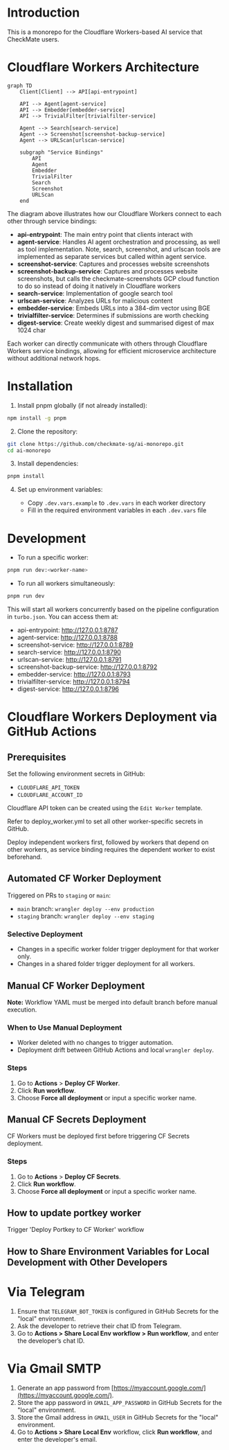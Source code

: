 # Introduction

This is a monorepo for the Cloudflare Workers-based AI service that CheckMate users.

# Cloudflare Workers Architecture

```mermaid
graph TD
    Client[Client] --> API[api-entrypoint]

    API --> Agent[agent-service]
    API --> Embedder[embedder-service]
    API --> TrivialFilter[trivialfilter-service]

    Agent --> Search[search-service]
    Agent --> Screenshot[screenshot-backup-service]
    Agent --> URLScan[urlscan-service]

    subgraph "Service Bindings"
        API
        Agent
        Embedder
        TrivialFilter
        Search
        Screenshot
        URLScan
    end
```

The diagram above illustrates how our Cloudflare Workers connect to each other through service bindings:

- **api-entrypoint**: The main entry point that clients interact with
- **agent-service**: Handles AI agent orchestration and processing, as well as tool implementation. Note, search, screenshot, and urlscan tools are implemented as separate services but called within agent service.
- **screenshot-service**: Captures and processes website screenshots
- **screenshot-backup-service**: Captures and processes website screenshots, but calls the checkmate-screenshots GCP cloud function to do so instead of doing it natively in Cloudflare workers
- **search-service**: Implementation of google search tool
- **urlscan-service**: Analyzes URLs for malicious content
- **embedder-service**: Embeds URLs into a 384-dim vector using BGE
- **trivialfilter-service**: Determines if submissions are worth checking
- **digest-service**: Create weekly digest and summarised digest of max 1024 char

Each worker can directly communicate with others through Cloudflare Workers service bindings, allowing for efficient microservice architecture without additional network hops.

# Installation

1. Install pnpm globally (if not already installed):

```bash
npm install -g pnpm
```

2. Clone the repository:

```bash
git clone https://github.com/checkmate-sg/ai-monorepo.git
cd ai-monorepo
```

3. Install dependencies:

```bash
pnpm install
```

4. Set up environment variables:

   - Copy `.dev.vars.example` to `.dev.vars` in each worker directory
   - Fill in the required environment variables in each `.dev.vars` file

# Development

- To run a specific worker:

```bash
pnpm run dev:<worker-name>
```

- To run all workers simultaneously:

```bash
pnpm run dev
```

This will start all workers concurrently based on the pipeline configuration in `turbo.json`. You can access them at:

- api-entrypoint: http://127.0.0.1:8787
- agent-service: http://127.0.0.1:8788
- screenshot-service: http://127.0.0.1:8789
- search-service: http://127.0.0.1:8790
- urlscan-service: http://127.0.0.1:8791
- screenshot-backup-service: http://127.0.0.1:8792
- embedder-service: http://127.0.0.1:8793
- trivialfilter-service: http://127.0.0.1:8794
- digest-service: http://127.0.0.1:8796

# Cloudflare Workers Deployment via GitHub Actions

## Prerequisites

Set the following environment secrets in GitHub:

- `CLOUDFLARE_API_TOKEN`
- `CLOUDFLARE_ACCOUNT_ID`

Cloudflare API token can be created using the `Edit Worker` template.

Refer to deploy_worker.yml to set all other worker-specific secrets in GitHub.

Deploy independent workers first, followed by workers that depend on other workers, as service binding requires the dependent worker to exist beforehand.

## Automated CF Worker Deployment 

Triggered on PRs to `staging` or `main`:

- `main` branch: `wrangler deploy --env production`
- `staging` branch: `wrangler deploy --env staging`

### Selective Deployment

- Changes in a specific worker folder trigger deployment for that worker only.
- Changes in a shared folder trigger deployment for all workers.

## Manual CF Worker Deployment 

**Note:** Workflow YAML must be merged into default branch before manual execution.

### When to Use Manual Deployment

- Worker deleted with no changes to trigger automation.
- Deployment drift between GitHub Actions and local `wrangler deploy`.

### Steps

1. Go to **Actions** > **Deploy CF Worker**.
2. Click **Run workflow**.
3. Choose **Force all deployment** or input a specific worker name.

## Manual CF Secrets Deployment 

CF Workers must be deployed first before triggering CF Secrets deployment.

### Steps

1. Go to **Actions** > **Deploy CF Secrets**.
2. Click **Run workflow**.
3. Choose **Force all deployment** or input a specific worker name.

## How to update portkey worker

Trigger 'Deploy Portkey to CF Worker' workflow

## How to Share Environment Variables for Local Development with Other Developers

# Via Telegram
1. Ensure that `TELEGRAM_BOT_TOKEN` is configured in GitHub Secrets for the "local" environment.
2. Ask the developer to retrieve their chat ID from Telegram.
3. Go to **Actions > Share Local Env workflow > Run workflow**, and enter the developer’s chat ID.

# Via Gmail SMTP
1. Generate an app password from [https://myaccount.google.com/](https://myaccount.google.com/).
2. Store the app password in `GMAIL_APP_PASSWORD` in GitHub Secrets for the "local" environment.
3. Store the Gmail address in `GMAIL_USER` in GitHub Secrets for the "local" environment.
4. Go to **Actions > Share Local Env** workflow, click **Run workflow**, and enter the developer's email.